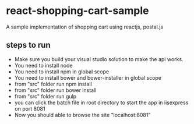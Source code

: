 # react-shopping-cart-sample
A sample implementation of shopping cart using reactjs, postal.js

## steps to run
- Make sure you build your visual studio solution to make the api works.
- You need to install node
- You need to install npm in global scope
- You need to install bower and bower-installer in global scope
- from "src" folder run npm install
- from "src" folder run bower install
- from "src" folder run gulp
- you can click the batch file in root directory to start the app in iisexpress on port 8081
- Now you should able to browse the site "localhost:8081"
